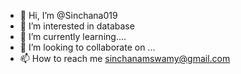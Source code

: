 - 👋 Hi, I’m @Sinchana019
- 👀 I’m interested in database
- 🌱 I’m currently learning....
- 💞️ I’m looking to collaborate on ...
- 📫 How to reach me sinchanamswamy@gmail.com

<!---
Sinchana019/Sinchana019 is a ✨ special ✨ repository because its `README.md` (this file) appears on your GitHub profile.
You can click the Preview link to take a look at your changes.
--->
